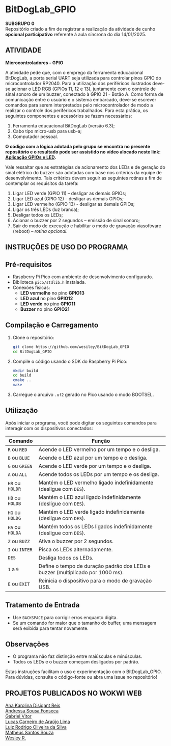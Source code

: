 # BitDogLab_GPIO

__SUBGRUPO 0__<br>
Repositório criado a fim de registrar a realização da atividade de cunho __opcional participativo__ referente à aula síncrona do dia 14/01/2025.

## ATIVIDADE 
__Microcontroladores - GPIO__<br>

A atividade pede que, com o emprego da ferramenta educacional BitDogLab, a porta serial UART seja utilizada para controlar pinos GPIO do microcontrolador RP2040. Para a utilização dos periféricos
ilustrados deve-se acionar o LED RGB (GPIOs 11, 12 e 13), juntamente com o controle de sinal sonoro de um buzzer, conectado à GPIO 21 - Botão A. Como forma de comunicação entre o usuário e o sistema embarcado,
deve-se escrever comandos para serem interpretados pelo microcontrolador de modo a realizar o controle dos periféricos trabalhados. 
Para esta prática, os seguintes componentes e acessórios se fazem necessários:

1) Ferramenta educacional BitDogLab (versão 6.3);
3) Cabo tipo micro-usb para usb-a;
4) Computador pessoal.

__O código com a lógica adotada pelo grupo se encontra no presente reposítório e o resultado pode ser assistido no vídeo alocado neste link: [Aplicação GPIOs e LED](https://www.youtube.com/watch?v=M-3o-tt8ANQ&t=3s).__

Vale ressaltar que as estratégias de acionamento dos LEDs e de geração do sinal elétrico do buzzer são adotadas com base nos critérios da equipe de desenvolvimento. Tais critérios devem seguir as seguintes rotinas a fim de contemplar os requisitos da tarefa:

1) Ligar LED verde (GPIO 11) – desligar as demais GPIOs;
2) Ligar LED azul (GPIO 12) - desligar as demais GPIOs;
3) Ligar LED vermelho (GPIO 13) - desligar as demais GPIOs;
4) Ligar os três LEDs (luz branca);
5) Desligar todos os LEDs;
6) Acionar o buzzer por 2 segundos – emissão de sinal sonoro;
7) Sair do modo de execução e habilitar o modo de gravação viasoftware (reboot) – _rotina opcional_.

## INSTRUÇÕES DE USO DO PROGRAMA

## Pré-requisitos
- Raspberry Pi Pico com ambiente de desenvolvimento configurado.
- Biblioteca `pico/stdlib.h` instalada.
- Conexões físicas:  
  - **LED vermelho** no pino **GPIO13**  
  - **LED azul** no pino **GPIO12**  
  - **LED verde** no pino **GPIO11**  
  - **Buzzer** no pino **GPIO21**

## Compilação e Carregamento
1. Clone o repositório:  
   ```bash
   git clone https://github.com/wesiley/BitDogLab_GPIO
   cd BitDogLab_GPIO
   ```
2. Compile o código usando o SDK do Raspberry Pi Pico:
   ```bash
   mkdir build
   cd build
   cmake ..
   make
   ```
3. Carregue o arquivo `.uf2` gerado no Pico usando o modo BOOTSEL.

## Utilização
Após iniciar o programa, você pode digitar os seguintes comandos para interagir com os dispositivos conectados:

| **Comando**     | **Função**                                                                                                  |
|-----------------|------------------------------------------------------------------------------------------------------------|
| `R` ou `RED`    | Acende o LED vermelho por um tempo e o desliga.                                                             |
| `B` ou `BLUE`   | Acende o LED azul por um tempo e o desliga.                                                                |
| `G` ou `GREEN`  | Acende o LED verde por um tempo e o desliga.                                                               |
| `A` ou `ALL`    | Acende todos os LEDs por um tempo e os desliga.                                                            |
| `HR` ou `HOLDR` | Mantém o LED vermelho ligado indefinidamente (desligue com `DES`).                                         |
| `HB` ou `HOLDB` | Mantém o LED azul ligado indefinidamente (desligue com `DES`).                                             |
| `HG` ou `HOLDG` | Mantém o LED verde ligado indefinidamente (desligue com `DES`).                                            |
| `HA` ou `HOLDA` | Mantém todos os LEDs ligados indefinidamente (desligue com `DES`).                                         |
| `Z` ou `BUZZ`   | Ativa o buzzer por 2 segundos.                                                                             |
| `I` ou `INTER`  | Pisca os LEDs alternadamente.                                                                              |
| `DES`           | Desliga todos os LEDs.                                                                                     |
| `1` a `9`       | Define o tempo de duração padrão dos LEDs e buzzer (multiplicado por 1000 ms).                             |
| `E` ou `EXIT`   | Reinicia o dispositivo para o modo de gravação USB.                                                        |

## Tratamento de Entrada
- Use `BACKSPACE` para corrigir erros enquanto digita.
- Se um comando for maior que o tamanho do buffer, uma mensagem será exibida para tentar novamente.

## Observações
- O programa não faz distinção entre maiúsculas e minúsculas.
- Todos os LEDs e o buzzer começam desligados por padrão.

Estas instruções facilitam o uso e experimentação com o BitDogLab_GPIO. Para dúvidas, consulte o código-fonte ou abra uma issue no repositório!

## PROJETOS PUBLICADOS NO WOKWI WEB

[Ana Karolina Disigant Reis]()<br>
[Andressa Sousa Fonseca](https://wokwi.com/projects/420538470228380673)<br>
[Gabriel Vitor](https://wokwi.com/projects/420540418141968385)<br>
[Lucas Carneiro de Araújo Lima](https://wokwi.com/projects/420558946603044865)<br>
[Luiz Rodrigo Oliveira da Silva]()<br>
[Matheus Santos Souza]()<br>
[Wesley R.](https://wokwi.com/projects/420551723560943617)
